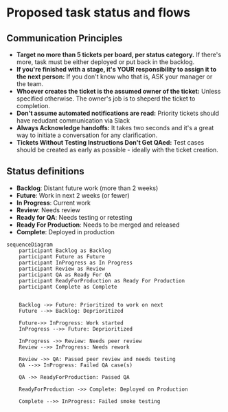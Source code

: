 # Proposed task status and flows

## Communication Principles
- **Target no more than 5 tickets per board, per status category.** If there's more, task must be either deployed or put back in the backlog.
- **If you're finished with a stage, it's YOUR responsibility to assign it to the next person:** If you don't know who that is, ASK your manager or the team.
- **Whoever creates the ticket is the assumed owner of the ticket:** Unless specified otherwise. The owner's job is to sheperd the ticket to completion. 
- **Don't assume automated notifications are read:** Priority tickets should have redudant communication via Slack 
- **Always Acknowledge handoffs:** It takes two seconds and it's a great way to initiate a conversation for any clarification.
- **Tickets Without Testing Instructions Don't Get QAed:** Test cases should be created as early as possible - ideally with the ticket creation.


## Status definitions
- **Backlog**: Distant future work (more than 2 weeks)
- **Future**: Work in next 2 weeks (or fewer)
- **In Progress**: Current work
- **Review**: Needs review
- **Ready for QA**: Needs testing or retesting
- **Ready For Production**: Needs to be merged and released
- **Complete**: Deployed in production


```mermaid
sequenceDiagram 
    participant Backlog as Backlog
    participant Future as Future
    participant InProgress as In Progress
    participant Review as Review
    participant QA as Ready For QA 
    participant ReadyForProduction as Ready For Production
    participant Complete as Complete


    Backlog ->> Future: Prioritized to work on next
    Future -->> Backlog: Deprioritized 
    
    Future->> InProgress: Work started
    InProgress -->> Future: Deprioritized
    
    InProgress ->> Review: Needs peer review
    Review -->> InProgress: Needs rework

    Review ->> QA: Passed peer review and needs testing
    QA -->> InProgress: Failed QA case(s)

    QA ->> ReadyForProduction: Passed QA

    ReadyForProduction ->> Complete: Deployed on Production

    Complete -->> InProgress: Failed smoke testing
```

